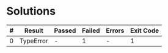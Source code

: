 # Solutions

| # | Result | Passed | Failed | Errors | Exit Code |
| ---:| --- | --- | --- | --- | --- |
| 0 | TypeError | - | 1 | - | 1 |
